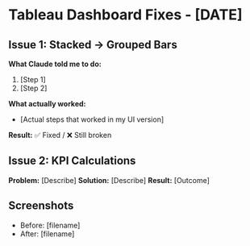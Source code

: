 # Tableau Dashboard Fixes - [DATE]

## Issue 1: Stacked → Grouped Bars
**What Claude told me to do:**
1. [Step 1]
2. [Step 2]

**What actually worked:**
- [Actual steps that worked in my UI version]

**Result:** ✅ Fixed / ❌ Still broken

## Issue 2: KPI Calculations
**Problem:** [Describe]
**Solution:** [Describe]
**Result:** [Outcome]

## Screenshots
- Before: [filename]
- After: [filename]
